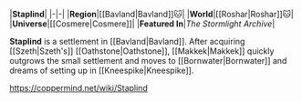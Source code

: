 |**Staplind**|
|-|-|
|**Region**|[[Bavland\|Bavland]]🐱︎|
|**World**|[[Roshar\|Roshar]]🐱︎|
|**Universe**|[[Cosmere\|Cosmere]]|
|**Featured In**|*The Stormlight Archive*|

**Staplind** is a settlement in [[Bavland\|Bavland]].
After acquiring [[Szeth\|Szeth's]] [[Oathstone\|Oathstone]], [[Makkek\|Makkek]] quickly outgrows the small settlement and moves to [[Bornwater\|Bornwater]] and dreams of setting up in [[Kneespike\|Kneespike]].



https://coppermind.net/wiki/Staplind